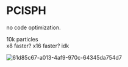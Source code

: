 # PCISPH
no code optimization.

10k particles</br>
x8 faster? x16 faster? idk

![61d85c67-a013-4af9-970c-64345da754d7](./61d85c67-a013-4af9-970c-64345da754d7.gif)  
